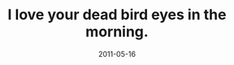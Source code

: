 ---
layout: base.njk
title : 'I love your dead bird eyes in the morning.' 
view_title : 'I love your dead bird eyes in the morning.' 
year : '2011' 
date : '2011-05-16' 
img_file : '/drawing/iloveyourdeadbirdeyesinthemorning.png' 
html_file : 'iloveyourdeadbirdeyesinthemorning' 
next_html : 'ijustwantyoutoknowwereflying.html' 
year_order : '23' 
permalink : "title/{{html_file}}.html"
---